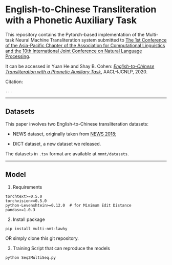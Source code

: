 # English-to-Chinese Transliteration with a Phonetic Auxiliary Task

This repository contains the Pytorch-based implementation of the Multi-task Neural Machine Transliteration system submitted to
[The 1st Conference of the Asia-Pacific Chapter of the Association for Computational Linguistics and the 10th International Joint Conference on Natural Language Processing](http://aacl2020.org/). 

It can be accessed in Yuan He and Shay B. Cohen: *[English-to-Chinese Transliteration with a Phonetic Auxiliary Task](http://???)*, AACL-IJCNLP, 2020.


Citation:
```
...
```

------------
## Datasets
This paper involves two English-to-Chinese transliteration datasets: 

   - NEWS dataset, originally taken from [NEWS 2018](http://workshop.colips.org/news2018/dataset.html);

   - DICT dataset, a new dataset we released.
  
The datasets in `.tsv` format are available at `mnmt/datasets`.

------------
## Model
1. Requirements
```
torchtext>=0.5.0
torchvision>=0.5.0
python-Levenshtein>=0.12.0  # for Minimum Edit Distance
pandas>=1.0.3
```
2. Install package
```
pip install multi-nmt-lawhy
```
OR simply clone this git repository.

3. Training Script that can reproduce the models 
```
python Seq2MultiSeq.py
```

